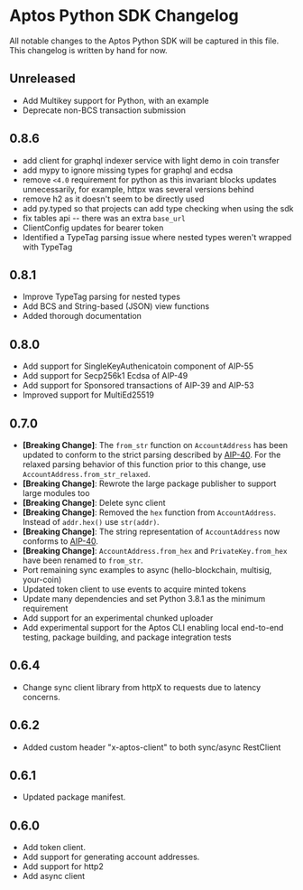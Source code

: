 # Aptos Python SDK Changelog

All notable changes to the Aptos Python SDK will be captured in this file. This changelog is written by hand for now.

## Unreleased
- Add Multikey support for Python, with an example
- Deprecate non-BCS transaction submission

## 0.8.6
- add client for graphql indexer service with light demo in coin transfer
- add mypy to ignore missing types for graphql and ecdsa
- remove `<4.0` requirement for python as this invariant blocks updates unnecessarily, for example, httpx was several versions behind
- remove h2 as it doesn't seem to be directly used
- add py.typed so that projects can add type checking when using the sdk
- fix tables api -- there was an extra `base_url`
- ClientConfig updates for bearer token
- Identified a TypeTag parsing issue where nested types weren't wrapped with TypeTag

## 0.8.1
- Improve TypeTag parsing for nested types
- Add BCS and String-based (JSON) view functions
- Added thorough documentation

## 0.8.0
- Add support for SingleKeyAuthenicatoin component of AIP-55
- Add support for Secp256k1 Ecdsa of AIP-49
- Add support for Sponsored transactions of AIP-39 and AIP-53
- Improved support for MultiEd25519

## 0.7.0
- **[Breaking Change]**: The `from_str` function on `AccountAddress` has been updated to conform to the strict parsing described by [AIP-40](https://github.com/aptos-foundation/AIPs/blob/main/aips/aip-40.md). For the relaxed parsing behavior of this function prior to this change, use `AccountAddress.from_str_relaxed`.
- **[Breaking Change]**: Rewrote the large package publisher to support large modules too
- **[Breaking Change]**: Delete sync client
- **[Breaking Change]**: Removed the `hex` function from `AccountAddress`. Instead of `addr.hex()` use `str(addr)`.
- **[Breaking Change]**: The string representation of `AccountAddress` now conforms to [AIP-40](https://github.com/aptos-foundation/AIPs/blob/main/aips/aip-40.md).
- **[Breaking Change]**: `AccountAddress.from_hex` and `PrivateKey.from_hex` have been renamed to `from_str`.
- Port remaining sync examples to async (hello-blockchain, multisig, your-coin)
- Updated token client to use events to acquire minted tokens
- Update many dependencies and set Python 3.8.1 as the minimum requirement
- Add support for an experimental chunked uploader
- Add experimental support for the Aptos CLI enabling local end-to-end testing, package building, and package integration tests

## 0.6.4
- Change sync client library from httpX to requests due to latency concerns.

## 0.6.2
- Added custom header "x-aptos-client" to both sync/async RestClient

## 0.6.1
- Updated package manifest.

## 0.6.0
- Add token client.
- Add support for generating account addresses.
- Add support for http2
- Add async client

